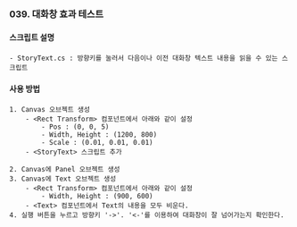 ### 039. 대화창 효과 테스트


#### 스크립트 설명 
	- StoryText.cs : 방향키를 눌러서 다음이나 이전 대화창 텍스트 내용을 읽을 수 있는 스크립트


#### 사용 방법 
	1. Canvas 오브젝트 생성
		- <Rect Transform> 컴포넌트에서 아래와 같이 설정
			- Pos : (0, 0, 5)
			- Width, Height : (1200, 800)
			- Scale : (0.01, 0.01, 0.01)
		- <StoryText> 스크립트 추가

	2. Canvas에 Panel 오브젝트 생성
	3. Canvas에 Text 오브젝트 생성
		- <Rect Transform> 컴포넌트에서 아래와 같이 설정
			- Width, Height : (900, 600)
		- <Text> 컴포넌트에서 Text의 내용을 모두 비운다.
	4. 실행 버튼을 누르고 방향키 '->'. '<-'를 이용하여 대화창이 잘 넘어가는지 확인한다.
